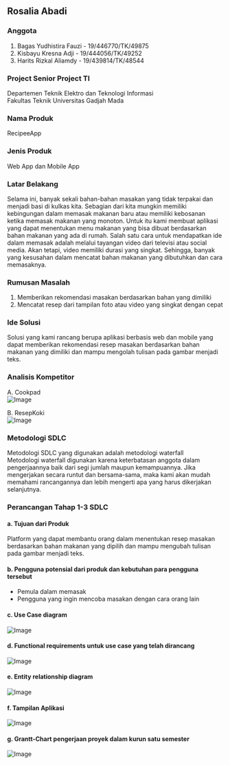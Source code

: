 ## Rosalia Abadi

### Anggota  
1. Bagas Yudhistira Fauzi - 19/446770/TK/49875
2. Kisbayu Kresna Adji - 19/444056/TK/49252
3. Harits Rizkal Aliamdy - 19/439814/TK/48544

### Project Senior Project TI
Departemen Teknik Elektro dan Teknologi Informasi  
Fakultas Teknik Universitas Gadjah Mada


### Nama Produk  
RecipeeApp

### Jenis Produk  
Web App dan Mobile App

### Latar Belakang  
Selama ini, banyak sekali bahan-bahan masakan yang tidak terpakai dan menjadi basi di kulkas kita. Sebagian dari kita mungkin memiliki kebingungan dalam memasak makanan baru atau memiliki kebosanan ketika memasak makanan yang monoton. Untuk itu kami membuat aplikasi yang dapat menentukan menu makanan yang bisa dibuat berdasarkan bahan makanan yang ada di rumah.
Salah satu cara untuk mendapatkan ide dalam memasak adalah melalui tayangan video dari televisi atau social media. Akan tetapi, video memiliki durasi yang singkat. Sehingga, banyak yang kesusahan dalam mencatat bahan makanan yang dibutuhkan dan cara memasaknya.
 

### Rumusan Masalah  
1. Memberikan rekomendasi masakan berdasarkan bahan yang dimiliki
2. Mencatat resep dari tampilan foto atau video yang singkat dengan cepat


### Ide Solusi  
Solusi yang kami rancang berupa aplikasi berbasis web dan mobile yang dapat memberikan rekomendasi resep masakan berdasarkan bahan makanan yang dimiliki dan mampu mengolah tulisan pada gambar menjadi teks.

### Analisis Kompetitor  

A. Cookpad   <br>
![Image](https://cdn.discordapp.com/attachments/994886819621634131/994886933442461706/unknown.png)

B. ResepKoki    <br>
![Image](https://cdn.discordapp.com/attachments/994886819621634131/994886996151500910/unknown.png)

### Metodologi SDLC
Metodologi SDLC yang digunakan adalah metodologi waterfall <br>
Metodologi waterfall digunakan karena keterbatasan anggota dalam pengerjaannya baik dari segi jumlah maupun kemampuannya. Jika mengerjakan secara runtut dan bersama-sama, maka kami akan mudah memahami rancangannya dan lebih mengerti apa yang harus dikerjakan selanjutnya.

### Perancangan Tahap 1-3 SDLC
#### a. Tujuan dari Produk
Platform yang dapat membantu orang dalam menentukan resep masakan berdasarkan bahan makanan yang dipilih dan mampu mengubah tulisan pada gambar menjadi teks.

#### b. Pengguna potensial dari produk dan kebutuhan para pengguna tersebut
* Pemula dalam memasak
* Pengguna yang ingin mencoba masakan dengan cara orang lain

#### c. Use Case diagram
![Image](https://cdn.discordapp.com/attachments/994886819621634131/994904649947693186/UCD.png)

#### d. Functional requirements untuk use case yang telah dirancang
![Image](https://cdn.discordapp.com/attachments/994886819621634131/994908030397333545/unknown.png)

#### e. Entity relationship diagram
![Image](https://cdn.discordapp.com/attachments/994886819621634131/994908258605219890/unknown.png)

#### f. Tampilan Aplikasi
![Image](https://cdn.discordapp.com/attachments/822496830947983380/952853098202804244/messageImage_1647248236070.jpg)

#### g. Grantt-Chart pengerjaan proyek dalam kurun satu semester
![Image](https://cdn.discordapp.com/attachments/822496830947983380/952853995943264346/messageImage_1647248457562.jpg)

